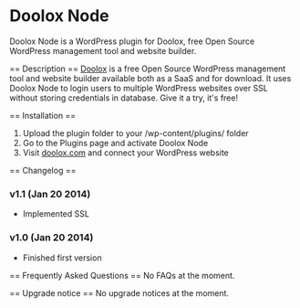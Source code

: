 Doolox Node
===========

Doolox Node is a WordPress plugin for Doolox, free Open Source WordPress management tool and website builder.

== Description ==
[Doolox](https://www.doolox.com/) is a free Open Source WordPress management tool and website builder available both as a SaaS and for download. It uses Doolox Node to login users to multiple WordPress websites over SSL without storing credentials in database. Give it a try, it's free!

== Installation ==
1. Upload the plugin folder to your /wp-content/plugins/ folder
2. Go to the Plugins page and activate Doolox Node
3. Visit [doolox.com](https://www.doolox.com/) and connect your WordPress website

== Changelog ==
### v1.1 (Jan 20 2014) ###

* Implemented SSL

### v1.0 (Jan 20 2014) ###

* Finished first version

== Frequently Asked Questions ==
No FAQs at the moment.

== Upgrade notice ==
No upgrade notices at the moment.
